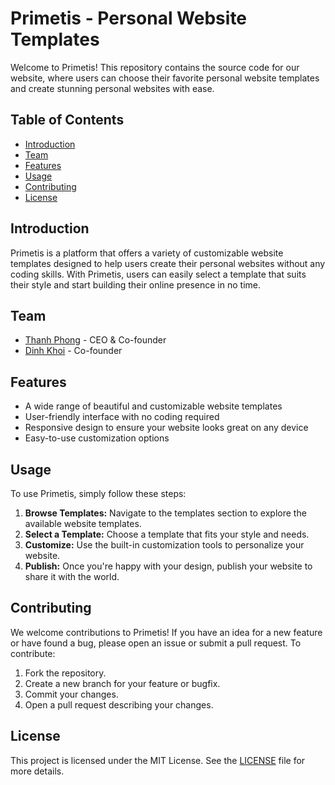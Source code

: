 # Primetis - Personal Website Templates

Welcome to Primetis! This repository contains the source code for our website, where users can choose their favorite personal website templates and create stunning personal websites with ease.

## Table of Contents

- [Introduction](#introduction)
- [Team](#team)
- [Features](#features)
- [Usage](#usage)
- [Contributing](#contributing)
- [License](#license)

## Introduction

Primetis is a platform that offers a variety of customizable website templates designed to help users create their personal websites without any coding skills. With Primetis, users can easily select a template that suits their style and start building their online presence in no time.

## Team

- [Thanh Phong](https://github.com/Pet3r1512) - CEO & Co-founder
- [Dinh Khoi](https://github.com/lekhoi2709) - Co-founder

## Features

- A wide range of beautiful and customizable website templates
- User-friendly interface with no coding required
- Responsive design to ensure your website looks great on any device
- Easy-to-use customization options

## Usage

To use Primetis, simply follow these steps:

1. **Browse Templates:** Navigate to the templates section to explore the available website templates.
2. **Select a Template:** Choose a template that fits your style and needs.
3. **Customize:** Use the built-in customization tools to personalize your website.
4. **Publish:** Once you're happy with your design, publish your website to share it with the world.

## Contributing

We welcome contributions to Primetis! If you have an idea for a new feature or have found a bug, please open an issue or submit a pull request. To contribute:

1. Fork the repository.
2. Create a new branch for your feature or bugfix.
3. Commit your changes.
4. Open a pull request describing your changes.

## License

This project is licensed under the MIT License. See the [LICENSE](LICENSE) file for more details.
